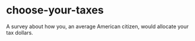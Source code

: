 # choose-your-taxes
A survey about how you, an average American citizen, would allocate your tax dollars.
